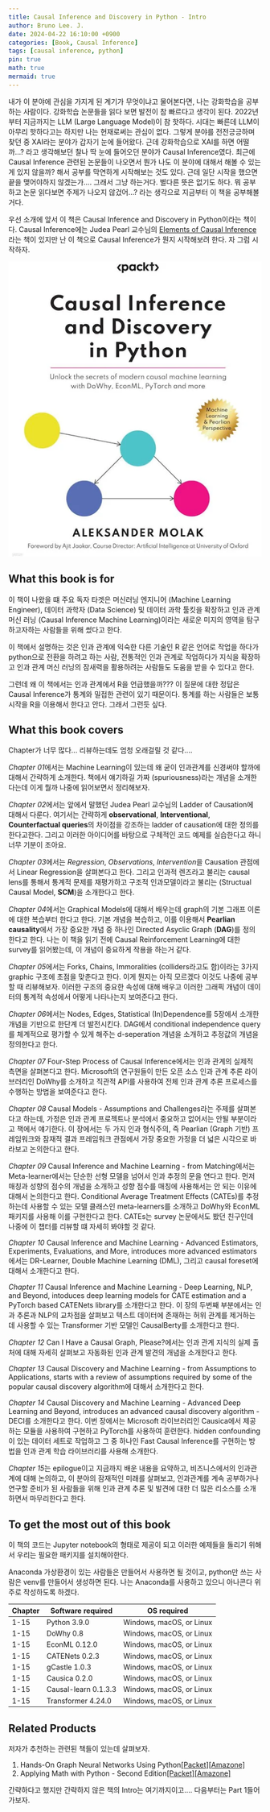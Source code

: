 ```yaml
---
title: Causal Inference and Discovery in Python - Intro
author: Bruno Lee. J.
date: 2024-04-22 16:10:00 +0900
categories: [Book, Causal Inference]
tags: [causal inference, python]
pin: true
math: true
mermaid: true
---
```


내가 이 분야에 관심을 가지게 된 계기가 무엇이냐고 물어본다면, 나는 강화학습을 공부하는 사람이다. 강화학습 논문들을 읽다 보면 발전이 참 빠르다고 생각이 된다. 2022년부터 지금까지는 LLM (Large Language Model)이 참 핫하다. 시대는 빠른데 LLM이 아무리 핫하다고는 하지만 나는 현재로써는 관심이 없다. 그렇게 분야를 전전긍긍하며 찾던 중 XAI라는 분야가 갑자기 눈에 들어왔다. 근데 강화학습으로 XAI를 하면 어떨까...? 라고 생각해보던 찰나 딱 눈에 들어오던 분야가 Causal Inference였다. 최근에 Causal Inference 관련된 논문들이 나오면서 뭔가 나도 이 분야에 대해서 해볼 수 있는게 있지 않을까? 해서 공부를 막연하게 시작해보는 것도 있다. 근데 일단 시작을 했으면 끝을 맺어야하지 않겠는가.... 그래서 그냥 하는거다. 별다른 뜻은 없기도 하다. 뭐 공부하고 논문 읽다보면 주제가 나오지 않겄어...? 라는 생각으로 지금부터 이 책을 공부해볼거다.

우선 소개에 앞서 이 책은 Causal Inference and Discovery in Python이라는 책이다. Causal Inference에는 Judea Pearl 교수님의 <u>Elements of Causal Inference</u>라는 책이 있지만 난 이 책으로 Causal Inference가 뭔지 시작해보려 한다. 자 그럼 시작하자.

![cibook1](https://github.com/brunoleej/brunoleej.github.io/blob/master/assets/img/cibook/cibook1.png?raw=true)

## What this book is for
이 책이 나왔을 떄 주요 독자 타겟은 머신러닝 엔지니어 (Machine Learning Engineer), 데이터 과학자 (Data Science) 및 데이터 과학 툴킷을 확장하고 인과 관계 머신 러닝 (Causal Inference Machine Learning)이라는 새로운 미지의 영역을 탐구하고자하는 사람들을 위해 썼다고 한다.

이 책에서 설명하는 것은 인과 관계에 익숙한 다른 기술인 R 같은 언어로 작업을 하다가 python으로 전환을 하려고 하는 사람, 전통적인 인과 관계로 작업하다가 지식을 확장하고 인과 관계 머신 러닝의 잠새력을 활용하려는 사람들도 도움을 받을 수 있다고 한다.

그런데 왜 이 책에서는 인과 관계에서 R을 언급했을까??? 이 질문에 대한 정답은 Causal Inference가 통계와 밀접한 관련이 있기 때문이다. 통계를 하는 사람들은 보통 시작을 R을 이용해서 한다고 안다. 그래서 그런듯 싶다.

## What this book covers
Chapter가 너무 많다... 리뷰하는데도 엄청 오래걸릴 것 같다....

*Chapter 01*에서는 Machine Learning이 있는데 왜 굳이 인과관계를 신경써야 할까에 대해서 간략하게 소개한다. 책에서 얘기하길 가짜 (spuriousness)라는 개념을 소개한다는데 이게 뭘까 나중에 읽어보면서 정리해보자.

*Chapter 02*에서는 앞에서 말했던 Judea Pearl 교수님의 Ladder of Causation에 대해서 다룬다. 여기서는 간략하게 **observational**, **Interventional**, **Counterfactual queries**의 차이점을 강조하는 ladder of causation에 대한 정의를 한다고한다. 그리고 이러한 아이디어를 바탕으로 구체적인 코드 예제를 실습한다고 하니 너무 기분이 조아요.

*Chapter 03*에서는 *Regression*, *Observations*, *Intervention*을 Causation 관점에서 Linear Regression을 살펴본다고 한다. 그리고 인과적 렌즈라고 불리는 causal lens를 통해서 통계적 문제를 재평가하고 구조적 인과모델이라고 불리는 (Structual Causal Model, **SCM**)을 소개한다고 한다.

*Chapter 04*에서는 Graphical Models에 대해서 배우는데 graph의 기본 그래프 이론에 대한 복습부터 한다고 한다. 기본 개념을 복습하고, 이를 이용해서 **Pearlian causality**에서 가장 중요한 개념 중 하나인 Directed Asyclic Graph (**DAG**)를 정의한다고 한다. 나는 이 책을 읽기 전에 Causal Reinforcement Learning에 대한 survey를 읽어봤는데, 이 개념이 중요하게 작용을 하는거 같다.

*Chapter 05*에서는 Forks, Chains, Immoralities (colliders라고도 함)이라는 3가지 graphic 구조에 초점을 맞춘다고 한다. 이게 뭔지는 아직 모르겠다 이것도 나중에 공부할 때 리뷰해보자. 이러한 구조의 중요한 속성에 대해 배우고 이러한 그래픽 개념이 데이터의 통계적 속성에서 어떻게 나타나는지 보여준다고 한다.

*Chapter 06*에서는 Nodes, Edges, Statistical (In)Dependence를 5장에서 소개한 개념을 기반으로 한단계 더 발전시킨다. DAG에서 conditional independence query를 체계적으로 평가할 수 있게 해주는 d-seperation 개념을 소개하고 추정값의 개념을 정의한다고 한다.

*Chapter 07* Four-Step Process of Causal Inference에서는 인과 관계의 실제적 측면을 살펴본다고 한다. Microsoft의 연구원들이 만든 오픈 소스 인과 관계 추론 라이브러리인 DoWhy를 소개하고 직관적 API를 사용하여 전체 인과 관계 추론 프로세스를 수행하는 방법을 보여준다고 한다.

*Chapter 08* Causal Models - Assumptions and Challenges라는 주제를 살펴본다고 하는데, 가정은 인과 관계 프로젝트나 분석에서 중요하고 없어서는 안될 부분이라고 책에서 얘기한다. 이 장에서는 두 가지 인과 형식주의, 즉 Pearlian (Graph 기반) 프레임워크와 잠재적 결과 프레임워크 관점에서 가장 중요한 가정을 더 넓은 시각으로 바라보고 논의한다고 한다.

*Chapter 09* Causal Inference and Machine Learning - from Matching에서는 Meta-learner에서는 단순한 선형 모델을 넘어서 인과 추정의 문을 연다고 한다. 먼저 매칭과 성향의 점수의 개념을 소개하고 성향 점수를 매칭에 사용해서는 안 되는 이유에 대해서 논의한다고 한다. Conditional Average Treatment Effects (CATEs)를 추정하는데 사용할 수 있는 모델 클래스인 meta-learners를 소개하고 DoWhy와 EconML 패키지를 사용해 이를 구현한다고 한다. CATEs는 survey 논문에서도 봤던 친구인데 나중에 이 챕터를 리뷰할 떄 자세히 봐야할 것 같다.

*Chapter 10* Causal Inference and Machine Learning - Advanced Estimators, Experiments, Evaluations, and More, introduces more advanced estimators에서는 DR-Learner, Double Machine Learning (DML), 그리고 causal foreset에 대해서 소개한다고 한다. 

*Chapter 11* Causal Inference and Machine Learning - Deep Learning, NLP, and Beyond, intoduces deep learning models for CATE estimation and a PyTorch based CATENets library를 소개한다고 한다. 이 장의 두번째 부분에서는 인과 추론과 NLP의 교차점을 살펴보고 텍스트 데이터에 존재하는 허위 관계를 제거하는데 사용할 수 있는 Transformer 기반 모델인 CausalBerty를 소개한다고 한다.

*Chapter 12* Can I Have a Causal Graph, Please?에서는 인과 관계 지식의 실제 출처에 대해 자세히 살펴보고 자동화된 인과 관계 발견의 개념을 소개한다고 한다.

*Chapter 13* Causal Discovery and Machine Learning - from Assumptions to Applications, starts with a review of assumptions required by some of the popular causal discovery algorithm에 대해서 소개한다고 한다.

*Chapter 14* Causal Discovery and Machine Learning - Advanced Deep Learning and Beyond, introduces an advanced causal discovery algorithm - DECI를 소개한다고 한다. 이번 장에서는 Microsoft 라이브러리인 Causica에서 제공하는 모듈을 사용하여 구현하고 PyTorch를 사용하여 훈련한다. hidden confounding이 있는 데이터 세트로 작업하고 그 중 하나인 Fast Causal Inference를 구현하는 방법을 인과 관계 학습 라이브러리를 사용해 소개한다.

*Chapter 15*는 epilogue이고 지금까지 배운 내용을 요약하고, 비즈니스에서의 인과관계에 대해 논의하고, 이 분야의 잠재적인 미래를 살펴보고, 인과관계를 계속 공부하거나 연구할 준비가 된 사람들을 위해 인과 관계 추론 및 발견에 대한 더 많은 리소스를 소개하면서 마무리한다고 한다.


## To get the most out of this book
이 책의 코드는 Jupyter notebook의 형태로 제공이 되고 이러한 예제들을 돌리기 위해서 우리는 필요한 패키지를 설치해야한다.

Anaconda 가상환경이 있는 사람들은 만들어서 사용하면 될 것이고, python만 쓰는 사람은 venv를 만들어서 생성하면 된다. 나는 Anaconda를 사용하고 있으니 아나콘다 위주로 작성하도록 하겠다.

| Chapter | Software required | OS required |
| ----- | ----- | ----- |
| 1-15 | Python 3.9.0 | Windows, macOS, or Linux |
| 1-15 | DoWhy 0.8 | Windows, macOS, or Linux |
| 1-15 | EconML 0.12.0 | Windows, macOS, or Linux |
| 1-15 | CATENets 0.2.3 | Windows, macOS, or Linux |
| 1-15 | gCastle 1.0.3 | Windows, macOS, or Linux |
| 1-15 | Causica 0.2.0 | Windows, macOS, or Linux |
| 1-15 | Causal-learn 0.1.3.3 | Windows, macOS, or Linux |
| 1-15 | Transformer 4.24.0 | Windows, macOS, or Linux |


## Related Products
저자가 추천하는 관련된 책들이 있는데 살펴보자.
1. Hands-On Graph Neural Networks Using Python[[Packet]](https://www.packtpub.com/product/hands-on-graph-neural-networks-using-python/9781804617526)[[Amazone]](https://www.amazon.com/Hands-Graph-Neural-Networks-Python/dp/1804617520/ref=sr_1_1?keywords=Hands-On+Graph+Neural+Networks+Using+Python&s=books&sr=1-1)
2. Applying Math with Python - Second Edition[[Packet]](https://www.packtpub.com/product/applying-math-with-python-second-edition/9781804618370)[[Amazone]](https://www.amazon.com/Applying-Math-Python-real-world-computational/dp/1804618373/ref=sr_1_1?keywords=Applying+Math+with+Python+-+Second+Edition&s=books&sr=1-1)


간략하다고 했지만 간략하지 않은 책의 Intro는 여기까지이고.... 다음부터는 Part 1들어가보자.

